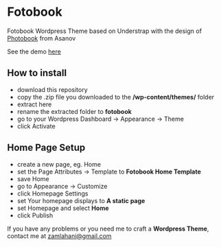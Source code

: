 # Fotobook
Fotobook Wordpress Theme based on Understrap with the design of [Photobook](https://drive.google.com/file/d/0B6LRbbhMgCSzVUw0RFlhQTJiZjA/view) from Asanov

See the demo [here](https://demo.zamlahani.com/fotobook/)

## How to install
- download this repository
- copy the .zip file you downloaded to the **/wp-content/themes/** folder
- extract here
- rename the extracted folder to **fotobook**
- go to your Wordpress Dashboard -> Appearance -> Theme
- click Activate

## Home Page Setup
- create a new page, eg. Home
- set the Page Attributes -> Template to **Fotobook Home Template**
- save Home
- go to Appearance -> Customize
- click Homepage Settings
- set Your homepage displays to **A static page**
- set Homepage and select **Home**
- click Publish

If you have any problems or you need me to craft a **Wordpress Theme**, contact me at zamlahani@gmail.com
